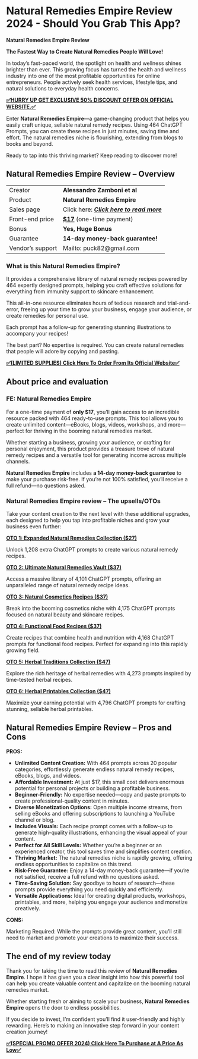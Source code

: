 <h1>Natural Remedies Empire Review 2024 - Should You Grab This App?</h1>
<strong>Natural Remedies Empire Review</strong>

<strong>The Fastest Way to Create Natural Remedies People Will Love!</strong>

In today’s fast-paced world, the spotlight on health and wellness shines brighter than ever. This growing focus has turned the health and wellness industry into one of the most profitable opportunities for online entrepreneurs. People actively seek health services, lifestyle tips, and natural solutions to everyday health concerns.

<a href="https://warriorplus.com/o2/a/n594kv6/0"><strong>✅HURRY UP GET EXCLUSIVE 50% DISCOUNT OFFER ON OFFICIAL WEBSITE.✅</strong></a>

Enter <strong>Natural Remedies Empire</strong>—a game-changing product that helps you easily craft unique, sellable natural remedy recipes. Using 464 ChatGPT Prompts, you can create these recipes in just minutes, saving time and effort. The natural remedies niche is flourishing, extending from blogs to books and beyond.

Ready to tap into this thriving market? Keep reading to discover more!
<div id="ez-toc-container" class="ez-toc-v2_0_71 counter-hierarchy ez-toc-counter ez-toc-light-blue ez-toc-container-direction">
<h2>Natural Remedies Empire Review – Overview</h2>
<table>
<tbody>
<tr>
<td>Creator</td>
<td><strong>Alessandro Zamboni et al</strong></td>
</tr>
<tr>
<td>Product</td>
<td><strong>Natural Remedies Empire</strong></td>
</tr>
<tr>
<td>Sales page</td>
<td>Click here: <a href="https://warriorplus.com/o2/a/n594kv6/0"><em><strong>Click here to read more</strong></em></a></td>
</tr>
<tr>
<td>Front-end price</td>
<td><a href="https://warriorplus.com/o2/a/n594kv6/0"><strong>$17</strong></a> (one-time payment)</td>
</tr>
<tr>
<td>Bonus</td>
<td><strong>Yes, Huge Bonus</strong></td>
</tr>
<tr>
<td>Guarantee</td>
<td><strong>14-day money-back guarantee!</strong></td>
</tr>
<tr>
<td>Vendor’s support</td>
<td>Mailto: puck82@gmail.com</td>
</tr>
</tbody>
</table>
<h3><span id="what_is_this_natural_remedies_empire" class="ez-toc-section"></span>What is this Natural Remedies Empire?</h3>
It provides a comprehensive library of natural remedy recipes powered by 464 expertly designed prompts, helping you craft effective solutions for everything from immunity support to skincare enhancement.

This all-in-one resource eliminates hours of tedious research and trial-and-error, freeing up your time to grow your business, engage your audience, or create remedies for personal use.

Each prompt has a follow-up for generating stunning illustrations to accompany your recipes!

The best part? No expertise is required. You can create natural remedies that people will adore by copying and pasting.

<a href="https://warriorplus.com/o2/a/n594kv6/0"><strong>✅(LIMITED SUPPLIES) Click Here To Order From Its Official Website✅</strong></a>
<h2>About price and evaluation</h2>
<h3><span id="fe_natural_remedies_empire" class="ez-toc-section"></span>FE: Natural Remedies Empire</h3>
For a one-time payment of <strong>only $17</strong>, you’ll gain access to an incredible resource packed with 464 ready-to-use prompts. This tool allows you to create unlimited content—eBooks, blogs, videos, workshops, and more—perfect for thriving in the booming natural remedies market.

Whether starting a business, growing your audience, or crafting for personal enjoyment, this product provides a treasure trove of natural remedy recipes and a versatile tool for generating income across multiple channels.

<strong>Natural Remedies Empire</strong> includes <strong>a 14-day money-back guarantee</strong> to make your purchase risk-free. If you’re not 100% satisfied, you’ll receive a full refund—no questions asked.
<h3><span id="natural_remedies_empire_review_%e2%80%93_the_upsellsotos" class="ez-toc-section"></span>Natural Remedies Empire review – The upsells/OTOs</h3>
Take your content creation to the next level with these additional upgrades, each designed to help you tap into profitable niches and grow your business even further:

<a href="https://warriorplus.com/o2/a/n594kv6/0"><strong>OTO 1: Expanded Natural Remedies Collection ($27)</strong></a>

Unlock 1,208 extra ChatGPT prompts to create various natural remedy recipes.

<a href="https://warriorplus.com/o2/a/n594kv6/0"><strong>OTO 2: Ultimate Natural Remedies Vault ($37)</strong></a>

Access a massive library of 4,101 ChatGPT prompts, offering an unparalleled range of natural remedy recipe ideas.

<a href="https://warriorplus.com/o2/a/n594kv6/0"><strong>OTO 3: Natural Cosmetics Recipes ($37)</strong></a>

Break into the booming cosmetics niche with 4,175 ChatGPT prompts focused on natural beauty and skincare recipes.

<a href="https://warriorplus.com/o2/a/n594kv6/0"><strong>OTO 4: Functional Food Recipes ($37)</strong></a>

Create recipes that combine health and nutrition with 4,168 ChatGPT prompts for functional food recipes. Perfect for expanding into this rapidly growing field.

<a href="https://warriorplus.com/o2/a/n594kv6/0"><strong>OTO 5: Herbal Traditions Collection ($47)</strong></a>

Explore the rich heritage of herbal remedies with 4,273 prompts inspired by time-tested herbal recipes.

<a href="https://warriorplus.com/o2/a/n594kv6/0"><strong>OTO 6: Herbal Printables Collection ($47)</strong></a>

Maximize your earning potential with 4,796 ChatGPT prompts for crafting stunning, sellable herbal printables.
<h2><span id="natural_remedies_empire_review_%e2%80%93_pros_and_cons" class="ez-toc-section"></span>Natural Remedies Empire Review – Pros and Cons</h2>
<strong>PROS:</strong>
<ul>
 	<li><strong>Unlimited Content Creation:</strong> With 464 prompts across 20 popular categories, effortlessly generate endless natural remedy recipes, eBooks, blogs, and videos.</li>
 	<li><strong>Affordable Investment:</strong> At just $17, this small cost delivers enormous potential for personal projects or building a profitable business.</li>
 	<li><strong>Beginner-Friendly:</strong> No expertise needed—copy and paste prompts to create professional-quality content in minutes.</li>
 	<li><strong>Diverse Monetization Options:</strong> Open multiple income streams, from selling eBooks and offering subscriptions to launching a YouTube channel or blog.</li>
 	<li><strong>Includes Visuals:</strong> Each recipe prompt comes with a follow-up to generate high-quality illustrations, enhancing the visual appeal of your content.</li>
 	<li><strong>Perfect for All Skill Levels:</strong> Whether you’re a beginner or an experienced creator, this tool saves time and simplifies content creation.</li>
 	<li><strong>Thriving Market:</strong> The natural remedies niche is rapidly growing, offering endless opportunities to capitalize on this trend.</li>
 	<li><strong>Risk-Free Guarantee:</strong> Enjoy a 14-day money-back guarantee—if you’re not satisfied, receive a full refund with no questions asked.</li>
 	<li><strong>Time-Saving Solution:</strong> Say goodbye to hours of research—these prompts provide everything you need quickly and efficiently.</li>
 	<li><strong>Versatile Applications:</strong> Ideal for creating digital products, workshops, printables, and more, helping you engage your audience and monetize creatively.</li>
</ul>
<strong>CONS:</strong>

Marketing Required: While the prompts provide great content, you’ll still need to market and promote your creations to maximize their success.
<h2><span id="the_end_of_my_review_today" class="ez-toc-section"></span>The end of my review today</h2>
Thank you for taking the time to read this review of <strong>Natural Remedies Empire</strong>. I hope it has given you a clear insight into how this powerful tool can help you create valuable content and capitalize on the booming natural remedies market.

Whether starting fresh or aiming to scale your business, <strong>Natural Remedies Empire</strong> opens the door to endless possibilities.

If you decide to invest, I’m confident you’ll find it user-friendly and highly rewarding. Here’s to making an innovative step forward in your content creation journey!

<a href="https://warriorplus.com/o2/a/n594kv6/0"><strong>✅(SPECIAL PROMO OFFER 2024) Click Here To Purchase at A Price As Low✅</strong></a>

</div>

